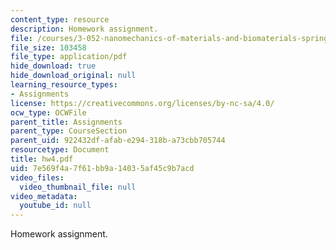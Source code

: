 ```yaml
---
content_type: resource
description: Homework assignment.
file: /courses/3-052-nanomechanics-of-materials-and-biomaterials-spring-2007/7e569f4a7f61bb9a14035af45c9b7acd_hw4.pdf
file_size: 103458
file_type: application/pdf
hide_download: true
hide_download_original: null
learning_resource_types:
- Assignments
license: https://creativecommons.org/licenses/by-nc-sa/4.0/
ocw_type: OCWFile
parent_title: Assignments
parent_type: CourseSection
parent_uid: 922432df-afab-e294-318b-a73cbb705744
resourcetype: Document
title: hw4.pdf
uid: 7e569f4a-7f61-bb9a-1403-5af45c9b7acd
video_files:
  video_thumbnail_file: null
video_metadata:
  youtube_id: null
---
```

Homework assignment.